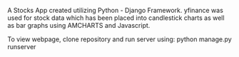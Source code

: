 A Stocks App created utilizing Python - Django Framework.
yfinance was used for stock data which has been placed into candlestick charts as well as bar graphs using AMCHARTS and Javascript.

To view webpage, clone repository and run server using:
python manage.py runserver
